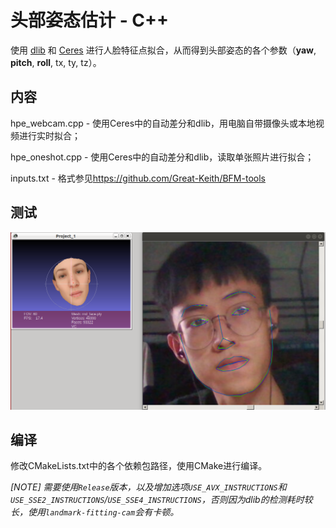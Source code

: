 # 头部姿态估计 - C++

使用 [dlib](<https://github.com/davisking/dlib>) 和 [Ceres](<https://github.com/ceres-solver/ceres-solver>) 进行人脸特征点拟合，从而得到头部姿态的各个参数（**yaw**, **pitch**, **roll**, tx, ty, tz）。

## 内容

hpe_webcam.cpp - 使用Ceres中的自动差分和dlib，用电脑自带摄像头或本地视频进行实时拟合；

hpe_oneshot.cpp - 使用Ceres中的自动差分和dlib，读取单张照片进行拟合；

inputs.txt - 格式参见<https://github.com/Great-Keith/BFM-tools>



## 测试

![1](./assets/1.png)



## 编译

修改CMakeLists.txt中的各个依赖包路径，使用CMake进行编译。

*[NOTE] 需要使用`Release`版本，以及增加选项`USE_AVX_INSTRUCTIONS`和`USE_SSE2_INSTRUCTIONS`/`USE_SSE4_INSTRUCTIONS`，否则因为dlib的检测耗时较长，使用`landmark-fitting-cam`会有卡顿。*